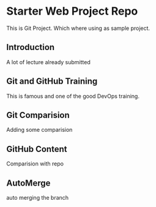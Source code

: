 # Starter Web Project Repo
This is Git Project. Which where using as sample project.


## Introduction
A lot of lecture already submitted


## Git and GitHub Training
This is famous and one of the good DevOps training.

## Git Comparision
Adding some comparision

## GitHub Content
Comparision with repo

## AutoMerge
auto merging the branch